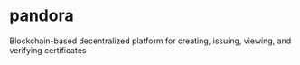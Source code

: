 # pandora

Blockchain-based decentralized platform for creating, issuing, viewing, and verifying certificates
